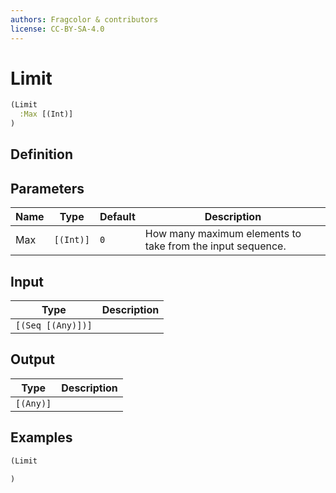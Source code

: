 ```yaml
---
authors: Fragcolor & contributors
license: CC-BY-SA-4.0
---
```



# Limit

```clojure
(Limit
  :Max [(Int)]
)
```


## Definition




## Parameters

| Name | Type | Default | Description |
|------|------|---------|-------------|
| Max | `[(Int)]` | `0` | How many maximum elements to take from the input sequence. |


## Input

| Type | Description |
|------|-------------|
| `[(Seq [(Any)])]` |  |


## Output

| Type | Description |
|------|-------------|
| `[(Any)]` |  |


## Examples

```clojure
(Limit

)
```
